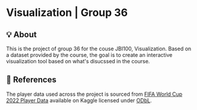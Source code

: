 # Visualization | Group 36
## 💡 About
This is the project of group 36 for the couse JBI100, Visualization. Based on a dataset provided by the course, the goal is to create an interactive visualization tool based on what's disucssed in the course.
## 📝 References
The player data used across the project is sourced from [FIFA World Cup 2022 Player Data](https://www.kaggle.com/datasets/swaptr/fifa-world-cup-2022-player-data) available on Kaggle licensed under [ODbL](https://opendatacommons.org/licenses/odbl/1-0/).